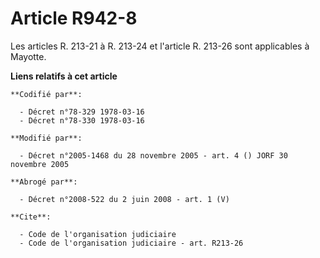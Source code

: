 # Article R942-8

Les articles R. 213-21 à R. 213-24 et l'article R. 213-26 sont applicables à Mayotte.

**Liens relatifs à cet article**

	**Codifié par**:

	  - Décret n°78-329 1978-03-16
	  - Décret n°78-330 1978-03-16

	**Modifié par**:

	  - Décret n°2005-1468 du 28 novembre 2005 - art. 4 () JORF 30 novembre 2005

	**Abrogé par**:

	  - Décret n°2008-522 du 2 juin 2008 - art. 1 (V)

	**Cite**:

	  - Code de l'organisation judiciaire
	  - Code de l'organisation judiciaire - art. R213-26
